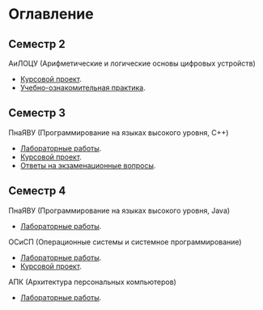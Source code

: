 # Оглавление

## Семестр 2

АиЛОЦУ (Арифметические и логические основы цифровых устройств)
- [Курсовой проект](https://github.com/Qurcaivel/BSUIR/tree/master/2-ALFoDD/Coursework).
- [Учебно-ознакомительная практика](https://github.com/Qurcaivel/BSUIR/tree/master/2-ALFoDD/Individual).

## Семестр 3

ПнаЯВУ (Программирование на языках высокого уровня, C++)
- [Лабораторные работы](https://github.com/Qurcaivel/BSUIR/tree/master/3-PiHLL/Common).
- [Курсовой проект](https://github.com/Qurcaivel/BSUIR/tree/master/3-PiHLL/Coursework).
- [Ответы на экзаменационные вопросы](https://github.com/Qurcaivel/BSUIR/tree/master/3-PiHLL/Exam-answers).

## Семестр 4

ПнаЯВУ (Программирование на языках высокого уровня, Java)
- [Лабораторные работы](https://github.com/Qurcaivel/BSUIR/tree/master/4-PiHLL/Common).

ОСиСП (Операционные системы и системное программирование)
- [Лабораторные работы](https://github.com/Qurcaivel/BSUIR/tree/master/4-OSaSP/Common).
- [Курсовой проект](https://github.com/Qurcaivel/BSUIR/tree/master/4-OSaSP/Coursework).

АПК (Архитектура персональных компьютеров)
- [Лабораторные работы](https://github.com/Qurcaivel/BSUIR/tree/master/4-PCA/Common).
